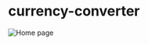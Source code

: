 # currency-converter
 
![Home page](https://github.com/almeida11/currency-converter/assets/image.png)
